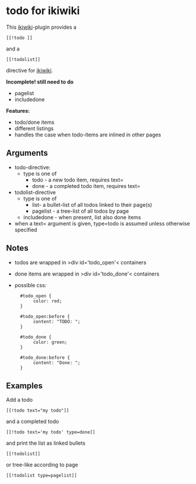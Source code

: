# todo for ikiwiki #

This [ikiwiki]-plugin provides a 
  
    [[!todo ]]

and a

    [[!todolist]]

directive for [ikiwiki]. 

[ikiwiki]: http://ikiwiki.info/

**Incomplete! still need to do**

* pagelist
* includedone


**Features:**

* todo/done items
* different listings
* handles the case when todo-items are inlined in other pages


## Arguments ##

* todo-directive:
    + type is one of 
        - todo - a new todo item, requires text=
		- done - a completed todo item, requires text=
* todolist-directive
    + type is one of
	    - list- a bullet-list of all todos linked to their page(s)
		- pagelist - a tree-list of all todos by page
	+ includedone - when present, list also done items 
* when a text= argument is given, type=todo is assumed unless
  otherwise specified
  
## Notes ##

* todos are wrapped in &gt;div id='todo_open'&lt; containers
* done items are wrapped in &gt;div id='todo_done'&lt; containers
* possible css:

        #todo_open {
        	 color: red;
        }
        
        #todo_open:before {
        	 content: "TODO: ";
        }
        
        #todo_done {
        	 color: green;
        }
        
        #todo_done:before {
        	 content: "Done: ";
        }

## Examples ##

Add a todo

    [[!todo text="my todo"]]

and a completed todo

    [[!todo text='my todo' type=done]]

and print the list as linked bullets

	[[!todolist]]

or tree-like according to page

	[[!todolist type=pagelist]]
